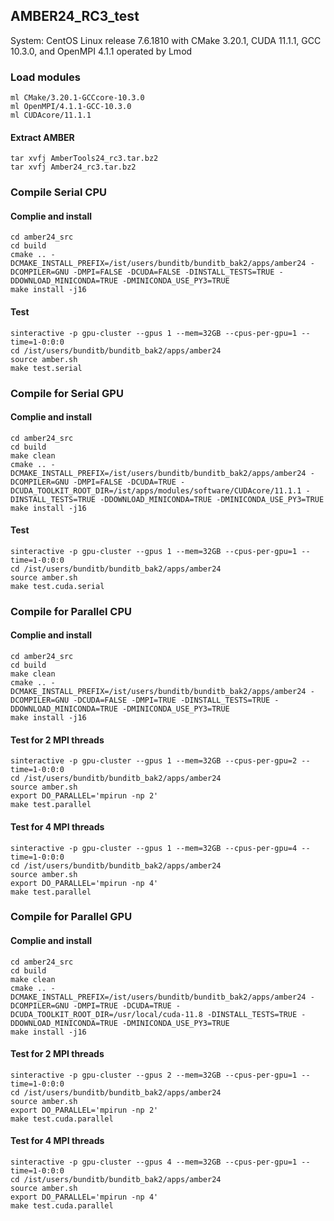 ## AMBER24_RC3_test

System: CentOS Linux release 7.6.1810 with CMake 3.20.1, CUDA 11.1.1, GCC 10.3.0, and OpenMPI 4.1.1 operated by Lmod

### Load modules
```
ml CMake/3.20.1-GCCcore-10.3.0
ml OpenMPI/4.1.1-GCC-10.3.0
ml CUDAcore/11.1.1
```

#### Extract AMBER
```
tar xvfj AmberTools24_rc3.tar.bz2
tar xvfj Amber24_rc3.tar.bz2 
```

### Compile Serial CPU

#### Complie and install
```
cd amber24_src
cd build
cmake .. -DCMAKE_INSTALL_PREFIX=/ist/users/bunditb/bunditb_bak2/apps/amber24 -DCOMPILER=GNU -DMPI=FALSE -DCUDA=FALSE -DINSTALL_TESTS=TRUE -DDOWNLOAD_MINICONDA=TRUE -DMINICONDA_USE_PY3=TRUE
make install -j16
```

#### Test
```
sinteractive -p gpu-cluster --gpus 1 --mem=32GB --cpus-per-gpu=1 --time=1-0:0:0
cd /ist/users/bunditb/bunditb_bak2/apps/amber24
source amber.sh
make test.serial
```

### Compile for Serial GPU

#### Complie and install
```
cd amber24_src
cd build
make clean
cmake .. -DCMAKE_INSTALL_PREFIX=/ist/users/bunditb/bunditb_bak2/apps/amber24 -DCOMPILER=GNU -DMPI=FALSE -DCUDA=TRUE -DCUDA_TOOLKIT_ROOT_DIR=/ist/apps/modules/software/CUDAcore/11.1.1 -DINSTALL_TESTS=TRUE -DDOWNLOAD_MINICONDA=TRUE -DMINICONDA_USE_PY3=TRUE
make install -j16
```

#### Test
```
sinteractive -p gpu-cluster --gpus 1 --mem=32GB --cpus-per-gpu=1 --time=1-0:0:0
cd /ist/users/bunditb/bunditb_bak2/apps/amber24
source amber.sh
make test.cuda.serial
```

### Compile for Parallel CPU

#### Complie and install
```
cd amber24_src
cd build
make clean
cmake .. -DCMAKE_INSTALL_PREFIX=/ist/users/bunditb/bunditb_bak2/apps/amber24 -DCOMPILER=GNU -DCUDA=FALSE -DMPI=TRUE -DINSTALL_TESTS=TRUE -DDOWNLOAD_MINICONDA=TRUE -DMINICONDA_USE_PY3=TRUE
make install -j16
```

#### Test for 2 MPI threads
```
sinteractive -p gpu-cluster --gpus 1 --mem=32GB --cpus-per-gpu=2 --time=1-0:0:0
cd /ist/users/bunditb/bunditb_bak2/apps/amber24
source amber.sh
export DO_PARALLEL='mpirun -np 2'
make test.parallel
```

#### Test for 4 MPI threads
```
sinteractive -p gpu-cluster --gpus 1 --mem=32GB --cpus-per-gpu=4 --time=1-0:0:0
cd /ist/users/bunditb/bunditb_bak2/apps/amber24
source amber.sh
export DO_PARALLEL='mpirun -np 4'
make test.parallel
```

### Compile for Parallel GPU

#### Complie and install
```
cd amber24_src
cd build
make clean
cmake .. -DCMAKE_INSTALL_PREFIX=/ist/users/bunditb/bunditb_bak2/apps/amber24 -DCOMPILER=GNU -DMPI=TRUE -DCUDA=TRUE -DCUDA_TOOLKIT_ROOT_DIR=/usr/local/cuda-11.8 -DINSTALL_TESTS=TRUE -DDOWNLOAD_MINICONDA=TRUE -DMINICONDA_USE_PY3=TRUE
make install -j16
```

#### Test for 2 MPI threads
```
sinteractive -p gpu-cluster --gpus 2 --mem=32GB --cpus-per-gpu=1 --time=1-0:0:0
cd /ist/users/bunditb/bunditb_bak2/apps/amber24
source amber.sh
export DO_PARALLEL='mpirun -np 2'
make test.cuda.parallel
```

#### Test for 4 MPI threads
```
sinteractive -p gpu-cluster --gpus 4 --mem=32GB --cpus-per-gpu=1 --time=1-0:0:0
cd /ist/users/bunditb/bunditb_bak2/apps/amber24
source amber.sh
export DO_PARALLEL='mpirun -np 4'
make test.cuda.parallel
```

